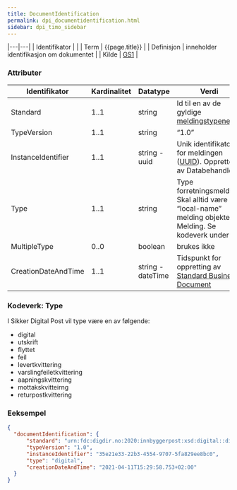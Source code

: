 ```yaml
---
title: DocumentIdentification
permalink: dpi_documentidentification.html
sidebar: dpi_timo_sidebar
---
```


<!-- ![](/images/dpi/underarbeide.png) -->

|---|---|
| Identifikator | |
| Term          | {{page.title}} |
| Definisjon    | inneholder identifikasjon om dokumentet |
| Kilde         | [GS1](http://www.gs1.org/docs/gsmp/xml/sbdh/CEFACT_SBDH_TS_version1.3.pdf) |

### Attributer

| Identifikator       | Kardinalitet | Datatype    | Verdi                                                                                                                      |
| ------------------- | ------------ | ----------- | -------------------------------------------------------------------------------------------------------------------------- |
| Standard            | 1..1         | string   | Id til en av de gyldige [meldingstypene](dpi_forretiningsmelding_index.html)                                                |
| TypeVersion         | 1..1         | string   | “1.0”                                                                                                                      |
| InstanceIdentifier  | 1..1         | string - uuid   | Unik identifikator for meldingen ([UUID](https://datatracker.ietf.org/doc/html/rfc4122)). Opprettet av Databehandler|
| Type                | 1..1         | string   | Type forretningsmelding. Skal alltid være “local-name” melding objektet Melding. Se kodeverk under |
| MultipleType        | 0..0         | boolean  | brukes ikke                                                                                                                |
| CreationDateAndTime | 1..1         | string - dateTime | Tidspunkt for oppretting av [Standard Business Document](dpi_sbd.md)                                                       |


### Kodeverk: Type

I Sikker Digital Post vil type være en av følgende:

  - digital
  - utskrift
  - flyttet
  - feil
  - levertkvittering
  - varslingfeiletkvittering
  - aapningskvittering
  - mottakskvitteirng
  - returpostkvittering

### Eeksempel

```json 
{
  "documentIdentification": {
      "standard": "urn:fdc:digdir.no:2020:innbyggerpost:xsd:digital::digital##urn:fdc:digdir.no:2020:innbyggerpost:schema:digital::1.0",
      "typeVersion": "1.0",
      "instanceIdentifier": "35e21e33-22b3-4554-9707-5fa829ee8bc0",
      "type": "digital",
      "creationDateAndTime": "2021-04-11T15:29:58.753+02:00"
  }
}
```
